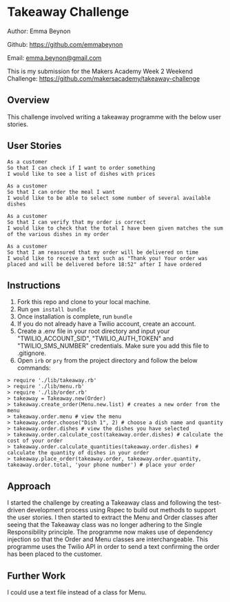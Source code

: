 Takeaway Challenge
==================

Author: Emma Beynon

Github: https://github.com/emmabeynon

Email: emma.beynon@gmail.com


This is my submission for the Makers Academy Week 2 Weekend Challenge: https://github.com/makersacademy/takeaway-challenge

Overview
---------
This challenge involved writing a takeaway programme with the below user stories.

User Stories
------------
```
As a customer
So that I can check if I want to order something
I would like to see a list of dishes with prices

As a customer
So that I can order the meal I want
I would like to be able to select some number of several available dishes

As a customer
So that I can verify that my order is correct
I would like to check that the total I have been given matches the sum of the various dishes in my order

As a customer
So that I am reassured that my order will be delivered on time
I would like to receive a text such as "Thank you! Your order was placed and will be delivered before 18:52" after I have ordered
```

Instructions
------------
1. Fork this repo and clone to your local machine.
2. Run ```gem install bundle```
3. Once installation is complete, run ```bundle```
4. If you do not already have a Twilio account, create an account.
5. Create a .env file in your root directory and input your "TWILIO_ACCOUNT_SID", "TWILIO_AUTH_TOKEN" and "TWILIO_SMS_NUMBER" credentials.  Make sure you add this file to .gitignore.
6. Open ```irb``` or ```pry``` from the project directory and follow the below commands:

```
> require './lib/takeaway.rb'
> require './lib/menu.rb'
> require './lib/order.rb'
> takeaway = Takeaway.new(Order)
> takeaway.create_order(Menu.new.list) # creates a new order from the menu
> takeaway.order.menu # view the menu
> takeaway.order.choose("Dish 1", 2) # choose a dish name and quantity
> takeaway.order.dishes # view the dishes you have selected
> takeaway.order.calculate_cost(takeaway.order.dishes) # calculate the cost of your order
> takeaway.order.calculate_quantities(takeaway.order.dishes) # calculate the quantity of dishes in your order
> takeaway.place_order(takeaway.order, takeaway.order.quantity, takeaway.order.total, 'your phone number') # place your order
```

Approach
---------
I started the challenge by creating a Takeaway class and following the test-driven development process using Rspec to build out methods to support the user stories.  I then started to extract the Menu and Order classes after seeing that the Takeaway class was no longer adhering to the Single Responsibility principle.  The programme now makes use of dependency injection so that the Order and Menu classes are interchangeable.
This programme uses the Twilio API in order to send a text confirming the order has been placed to the customer.


Further Work
-------------
I could use a text file instead of a class for Menu.
